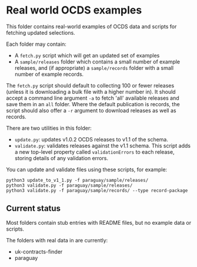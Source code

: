 Real world OCDS examples
========================

This folder contains real-world examples of OCDS data and scripts for fetching updated selections.

Each folder may contain:

* A ```fetch.py``` script which will get an updated set of examples
* A ```sample/releases``` folder which contains a small number of example releases, and (if appropriate) a ```sample/records``` folder with a small number of example records.

The ```fetch.py``` script should default to collecting 100 or fewer releases (unless it is downloading a bulk file with a higher number in). It should accept a command line argument ```-a``` to fetch 'all' available releases and save them in an ```all``` folder. Where the default publication is records, the script should also offer a ```-r``` argument to download releases as well as records.

There are two utilities in this folder:

* ```update.py```: updates v1.0.2 OCDS releases to v1.1 of the schema.
* ```validate.py```: validates releases against the v1.1 schema. This script adds a new top-level property called `validationErrors` to each release, storing details of any validation errors.

You can update and validate files using these scripts, for example:

    python3 update_to_v1_1.py -f paraguay/sample/releases/
    python3 validate.py -f paraguay/sample/releases/
    python3 validate.py -f paraguay/sample/records/ --type record-package

## Current status

Most folders contain stub entries with README files, but no example data or scripts.

The folders with real data in are currently:

* uk-contracts-finder
* paraguay
